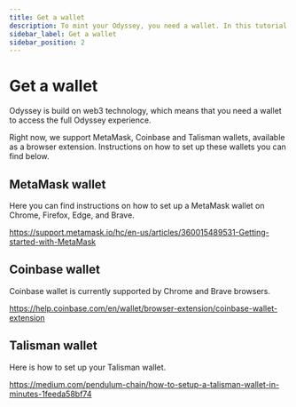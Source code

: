 ```yaml
---
title: Get a wallet
description: To mint your Odyssey, you need a wallet. In this tutorial we show you how to set up a polkadot{.js} wallet.
sidebar_label: Get a wallet
sidebar_position: 2
---
```


# Get a wallet

Odyssey is build on web3 technology, which means that you need a wallet to access the full Odyssey experience.

Right now, we support MetaMask, Coinbase and Talisman wallets, available as a browser extension. Instructions on how to set up these wallets you can find below.

## MetaMask wallet

Here you can find instructions on how to set up a MetaMask wallet on Chrome, Firefox, Edge, and Brave.

https://support.metamask.io/hc/en-us/articles/360015489531-Getting-started-with-MetaMask

## Coinbase wallet

Coinbase wallet is currently supported by Chrome and Brave browsers.

https://help.coinbase.com/en/wallet/browser-extension/coinbase-wallet-extension

## Talisman wallet

Here is how to set up your Talisman wallet.

https://medium.com/pendulum-chain/how-to-setup-a-talisman-wallet-in-minutes-1feeda58bf74
